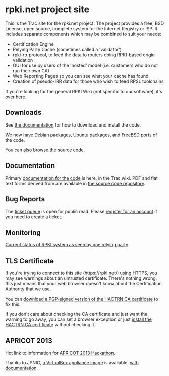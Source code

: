 # rpki.net project site

This is the Trac site for the rpki.net project. The project provides a free,
BSD License, open source, complete system for the Internet Registry or ISP. It
includes separate components which may be combined to suit your needs:

  * Certification Engine 
  * Relying Party Cache (sometimes called a 'validator') 
  * rpki-rtr protocol, to feed the data to routers doing RPKI-based origin validation 
  * GUI for use by users of the 'hosted' model (i.e. customers who do not run their own CA) 
  * Web Reporting Pages so you can see what your cache has found 
  * Creation of pseudo-IRR data for those who wish to feed RPSL toolchains 

If you're looking for the general RPKI Wiki (not specific to our software),
it's [over here][1].

## Downloads

See [the documentation][2] for how to download and install the code.

We now have [Debian packages][3], [Ubuntu packages][4], and [FreeBSD ports][5]
of the code.

You can also [browse the source code][6].

## Documentation

Primary [documentation for the code][2] is here, in the Trac wiki. PDF and
flat text forms derived from are available in [the source code repository][6].

## Bug Reports

The [ticket queue][7] is open for public read. Please [register for an
account][8] if you need to create a ticket.

## Monitoring

[Current status of RPKI system as seen by one relying party][9].

## TLS Certificate

If you're trying to connect to this site (<https://rpki.net/>) using HTTPS,
you may see warnings about an untrusted certificate. There's nothing wrong,
this just means that your web browser doesn't know about the Certification
Authority that we use.

You can [download a PGP-signed version of the HACTRN CA certificate][10] to
fix this.

If you don't care about checking the CA certificate and just want the warning
to go away, you can set a browser exception or just [install the HACTRN CA
certificate][11] without checking it.

## APRICOT 2013

Hot link to information for [APRICOT 2013 Hackathon][12].

Thanks to JPNIC, [a VirtualBox appliance image][13] is available, [with
documentation][14].

   [1]: http://wiki.rpki.net/

   [2]: /wiki/doc/RPKI

   [3]: http://download.rpki.net/APT/debian/

   [4]: http://download.rpki.net/APT/ubuntu/

   [5]: http://download.rpki.net/FreeBSD_Packages/

   [6]: /browser

   [7]: /query

   [8]: /register

   [9]: http://www.hactrn.net/opaque/rcynic/

   [10]: http://www.hactrn.net/cacert.asc

   [11]: http://www.hactrn.net/cacert.cer

   [12]: #_.wiki.APRICOT-2013-Hackathon

   [13]: http://psg.com/rpki/RPKI-CA-RP.ova

   [14]: http://psg.com/rpki/RPKI-VM.pdf

